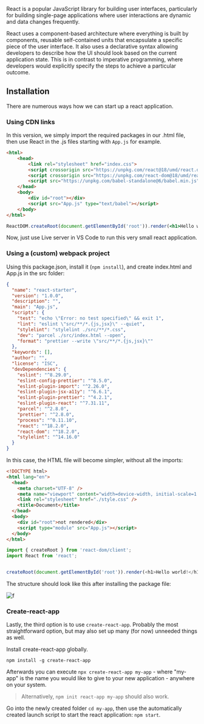 React is a popular JavaScript library for building user interfaces, particularly for building single-page applications where user interactions are dynamic and data changes frequently.

React uses a component-based architecture where everything is built by components, reusable self-contained units that encapsulate a specific piece of the user interface.
It also uses a declarative syntax allowing developers to describe how the UI should look based on the current application state. This is in contrast to imperative programming, where developers would explicitly specify the steps to achieve a particular outcome.


## Installation

There are numerous ways how we can start up a react application.

### Using CDN links

In this version, we simply import the required packages in our .html file, then use React in the .js files starting with `App.js` for example.

```html
<html>
    <head>
        <link rel="stylesheet" href="index.css">
        <script crossorigin src="https://unpkg.com/react@18/umd/react.development.js"></script>
        <script crossorigin src="https://unpkg.com/react-dom@18/umd/react-dom.development.js"></script>
        <script src="https://unpkg.com/babel-standalone@6/babel.min.js"></script>
    </head>
    <body>
        <div id="root"></div>
        <script src="App.js" type="text/babel"></script>
    </body>
</html>
```

```jsx
ReactDOM.createRoot(document.getElementById('root')).render(<h1>Hello world!</h1>);
```

Now, just use Live server in VS Code to run this very small react application.

### Using a (custom) webpack project

Using this package.json, install it (`npm install`), and create index.html and App.js in the src folder:

```json
{
  "name": "react-starter",
  "version": "1.0.0",
  "description": "",
  "main": "App.js",
  "scripts": {
    "test": "echo \"Error: no test specified\" && exit 1",
    "lint": "eslint \"src/**/*.{js,jsx}\" --quiet",
    "stylelint": "stylelint ./src/**/*.css",
    "dev": "parcel ./src/index.html --open",
    "format": "prettier --write \"src/**/*.{js,jsx}\""
  },
  "keywords": [],
  "author": "",
  "license": "ISC",
  "devDependencies": {
    "eslint": "^8.29.0",
    "eslint-config-prettier": "^8.5.0",
    "eslint-plugin-import": "^2.26.0",
    "eslint-plugin-jsx-a11y": "^6.6.1",
    "eslint-plugin-prettier": "^4.2.1",
    "eslint-plugin-react": "^7.31.11",
    "parcel": "^2.8.0",
    "prettier": "^2.8.0",
    "process": "^0.11.10",
    "react": "^18.2.0",
    "react-dom": "^18.2.0",
    "stylelint": "^14.16.0"
  }
}
```

In this case, the HTML file will become simpler, without all the imports:

```html
<!DOCTYPE html>
<html lang="en">
  <head>
    <meta charset="UTF-8" />
    <meta name="viewport" content="width=device-width, initial-scale=1.0" />
    <link rel="stylesheet" href="./style.css" />
    <title>Document</title>
  </head>
  <body>
    <div id="root">not rendered</div>
    <script type="module" src="App.js"></script>
  </body>
</html>
```

```javascript
import { createRoot } from 'react-dom/client';
import React from 'react';


createRoot(document.getElementById('root')).render(<h1>Hello world!</h1>);
```

The structure should look like this after installing the package file:

![f](https://i.imgur.com/XuTJSom.png)

### Create-react-app

Lastly, the third option is to use `create-react-app`. Probably the most straightforward option, but may also set up many (for now) unneeded things as well.

Install create-react-app globally.
```
npm install -g create-react-app
```

Afterwards you can execute `npx create-react-app my-app` - where "my-app" is the name you would like to give to your new application - anywhere on your system.

> Alternatively, `npm init react-app my-app` should also work.

Go into the newly created folder `cd my-app`, then use the automatically created launch script to start the react application: `npm start`.